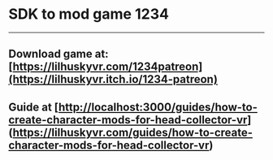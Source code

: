 # SDK to mod game 1234 
---
## Download game at: [https://lilhuskyvr.com/1234patreon](https://lilhuskyvr.itch.io/1234-patreon)

## Guide at [[http://localhost:3000/guides/how-to-create-character-mods-for-head-collector-vr](https://lilhuskyvr.com/guides/how-to-create-character-mods-for-head-collector-vr)](https://lilhuskyvr.com/guides/how-to-create-character-mods-for-head-collector-vr)

